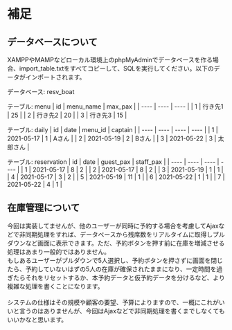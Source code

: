# 補足

## データベースについて
XAMPPやMAMPなどローカル環境上のphpMyAdminでデータベースを作る場合、import_table.txtをすべてコピーして、SQLを実行してください。以下のデータがインポートされます。

データベース: resv_boat

テーブル: menu
|  id  |  menu_name  |  max_pax  |
| ---- | ---- | ---- |
|  1  |  行き先1  |  25  |
|  2  |  行き先2  |  20  |
|  3  |  行き先3  |  15  |

テーブル: daily
|  id  |  date  |  menu_id  |  captain  |
| ---- | ---- | ---- | ---- |
|  1  |  2021-05-17  |  1  |  Aさん  |
|  2  |  2021-05-19  |  2  |  Bさん  |
|  3  |  2021-05-22  |  3  |  太郎さん  |

テーブル: reservation
|  id  |  date  |  guest_pax  |  staff_pax  |
| ---- | ---- | ---- | ---- |
|  1  |  2021-05-17  |  8  |  2  |
|  2  |  2021-05-17  |  8  |  2  |
|  3  |  2021-05-19  |  1  |  1  |
|  4  |  2021-05-17  |  3  |  2  |
|  5  |  2021-05-19  |  11  |  1  |
|  6  |  2021-05-22  |  1  |  1  |
|  7  |  2021-05-22  |  4  |  1  |

## 在庫管理について
今回は実装してませんが、他のユーザーが同時に予約する場合を考慮してAjaxなどで非同期処理をすれば、データベースから残席数をリアルタイムに取得しプルダウンなど画面に表示できます。ただ、予約ボタンを押す前に在庫を増減させる処理はあまり一般的ではありません。<br>もしあるユーザーがプルダウンで5人選択し、予約ボタンを押さずに画面を閉じたら、予約していないはずの5人の在庫が確保されたままになり、一定時間を過ぎたらそれをリセットするか、本予約データと仮予約データを分けるなど、より複雑な処理を書くことになります。<br><br>システムの仕様はその規模や顧客の要望、予算によりますので、一概にこれがいいと言うのはありませんが、今回はAjaxなどで非同期処理を書くまでしなくてもいいかなと思います。
